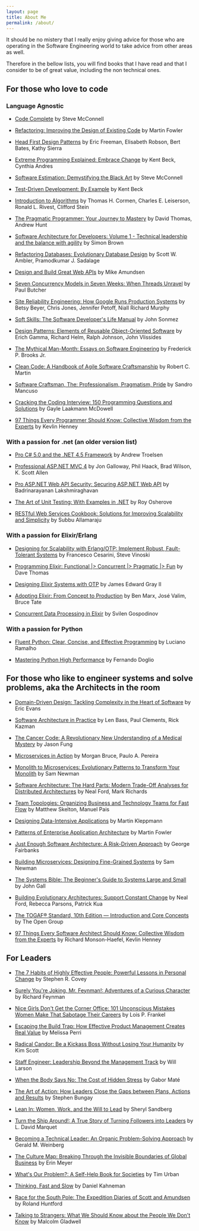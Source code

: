 ```yaml
---
layout: page
title: About Me
permalink: /about/
---
```


It should be no mistery that I really enjoy giving advice for those who are operating in the Software Engineering world to take advice from other areas as well.

Therefore in the bellow lists, you will find books that I have read and that I consider to be of great value, including the non technical ones.

## For those who love to code 

### Language Agnostic

- [Code Complete](https://www.goodreads.com/book/show/4845.Code_Complete) by Steve McConnell

- [Refactoring: Improving the Design of Existing Code](https://www.goodreads.com/book/show/44936.Refactoring) by Martin Fowler

- [Head First Design Patterns](https://www.goodreads.com/book/show/58128.Head_First_Design_Patterns) by Eric Freeman, Elisabeth Robson, Bert Bates, Kathy Sierra

- [Extreme Programming Explained: Embrace Change](https://www.goodreads.com/book/show/67833.Extreme_Programming_Explained) by Kent Beck, Cynthia Andres

- [Software Estimation: Demystifying the Black Art](https://www.goodreads.com/book/show/93891.Software_Estimation) by Steve McConnell

- [Test-Driven Development: By Example](https://www.goodreads.com/book/show/387190.Test_Driven_Development) by Kent Beck

- [Introduction to Algorithms](https://www.goodreads.com/book/show/108986.Introduction_to_Algorithms) by Thomas H. Cormen, Charles E. Leiserson, Ronald L. Rivest, Clifford Stein

- [The Pragmatic Programmer: Your Journey to Mastery](https://www.goodreads.com/book/show/52715562-the-pragmatic-programmer) by David Thomas, Andrew Hunt

- [Software Architecture for Developers: Volume 1 - Technical leadership and the balance with agility](https://www.goodreads.com/book/show/33221518-software-architecture-for-developers) by Simon Brown

- [Refactoring Databases: Evolutionary Database Design](https://www.goodreads.com/book/show/161302.Refactoring_Databases) by Scott W. Ambler, Pramodkumar J. Sadalage

- [Design and Build Great Web APIs](https://www.goodreads.com/book/show/45416219-design-and-build-great-web-apis) by Mike Amundsen

- [Seven Concurrency Models in Seven Weeks: When Threads Unravel](https://www.goodreads.com/book/show/18467564-seven-concurrency-models-in-seven-weeks) by Paul Butcher

- [Site Reliability Engineering: How Google Runs Production Systems](https://www.goodreads.com/book/show/27968891-site-reliability-engineering) by Betsy Beyer, Chris Jones, Jennifer Petoff, Niall Richard Murphy

- [Soft Skills: The Software Developer's Life Manual](https://www.goodreads.com/book/show/23232941-soft-skills) by John Sonmez

- [Design Patterns: Elements of Reusable Object-Oriented Software](https://www.goodreads.com/book/show/85009.Design_Patterns) by Erich Gamma, Richard Helm, Ralph Johnson, John Vlissides

- [The Mythical Man-Month: Essays on Software Engineering](https://www.goodreads.com/book/show/13629.The_Mythical_Man_Month) by Frederick P. Brooks Jr.

- [Clean Code: A Handbook of Agile Software Craftsmanship](https://www.goodreads.com/book/show/3735293-clean-code) by Robert C. Martin

- [Software Craftsman, The: Professionalism, Pragmatism, Pride](https://www.goodreads.com/book/show/23215733-software-craftsman-the) by Sandro Mancuso

- [Cracking the Coding Interview: 150 Programming Questions and Solutions](https://www.goodreads.com/book/show/12544648-cracking-the-coding-interview) by Gayle Laakmann McDowell

- [97 Things Every Programmer Should Know: Collective Wisdom from the Experts](https://www.goodreads.com/book/show/7003902-97-things-every-programmer-should-know) by Kevlin Henney

### With a passion for .net (an older version list)

- [Pro C# 5.0 and the .NET 4.5 Framework](https://www.goodreads.com/book/show/14975253-pro-c-5-0-and-the-net-4-5-framework) by Andrew Troelsen

- [Professional ASP.NET MVC 4](https://www.goodreads.com/book/show/13838958-professional-asp-net-mvc-4) by Jon Galloway, Phil Haack, Brad Wilson, K. Scott Allen

- [Pro ASP.NET Web API Security: Securing ASP.NET Web API](https://www.goodreads.com/book/show/17197687-pro-asp-net-web-api-security) by Badrinarayanan Lakshmiraghavan

- [The Art of Unit Testing: With Examples in .NET](https://www.goodreads.com/book/show/6487349-the-art-of-unit-testing) by Roy Osherove

- [RESTful Web Services Cookbook: Solutions for Improving Scalability and Simplicity](https://www.goodreads.com/book/show/7533499-restful-web-services-cookbook) by Subbu Allamaraju


### With a passion for Elixir/Erlang

- [Designing for Scalability with Erlang/OTP: Implement Robust, Fault-Tolerant Systems](https://www.goodreads.com/book/show/18324312-designing-for-scalability-with-erlang-otp) by Francesco Cesarini, Steve Vinoski

- [Programming Elixir: Functional |> Concurrent |> Pragmatic |> Fun](https://www.goodreads.com/book/show/17971957-programming-elixir) by Dave Thomas

- [Designing Elixir Systems with OTP](https://www.goodreads.com/book/show/45159167-designing-elixir-systems-with-otp) by James Edward Gray II

- [Adopting Elixir: From Concept to Production](https://www.goodreads.com/book/show/35492204-adopting-elixir) by Ben Marx, José Valim, Bruce Tate

- [Concurrent Data Processing in Elixir](https://www.goodreads.com/book/show/56991925-concurrent-data-processing-in-elixir) by Svilen Gospodinov

### With a passion for Python

- [Fluent Python: Clear, Concise, and Effective Programming](https://www.goodreads.com/book/show/22800567-fluent-python) by Luciano Ramalho

- [Mastering Python High Performance](https://www.goodreads.com/book/show/26781635-mastering-python-high-performance) by Fernando Doglio


## For those who like to engineer systems and solve problems, aka the Architects in the room

- [Domain-Driven Design: Tackling Complexity in the Heart of Software](https://www.goodreads.com/book/show/179133.Domain_Driven_Design) by Eric Evans

- [Software Architecture in Practice](https://www.goodreads.com/book/show/70143.Software_Architecture_in_Practice) by Len Bass, Paul Clements, Rick Kazman

- [The Cancer Code: A Revolutionary New Understanding of a Medical Mystery](https://www.goodreads.com/book/show/53178264-the-cancer-code) by Jason Fung

- [Microservices in Action](https://www.goodreads.com/book/show/36579817-microservices-in-action) by Morgan Bruce, Paulo A. Pereira

- [Monolith to Microservices: Evolutionary Patterns to Transform Your Monolith](https://www.goodreads.com/book/show/44144499-monolith-to-microservices) by Sam Newman

- [Software Architecture: The Hard Parts: Modern Trade-Off Analyses for Distributed Architectures](https://www.goodreads.com/book/show/58153482-software-architecture) by Neal Ford, Mark Richards

- [Team Topologies: Organizing Business and Technology Teams for Fast Flow](https://www.goodreads.com/book/show/44135420-team-topologies) by Matthew Skelton, Manuel Pais

- [Designing Data-Intensive Applications](https://www.goodreads.com/book/show/23463279-designing-data-intensive-applications) by Martin Kleppmann

- [Patterns of Enterprise Application Architecture](https://www.goodreads.com/book/show/70156.Patterns_of_Enterprise_Application_Architecture) by Martin Fowler

- [Just Enough Software Architecture: A Risk-Driven Approach](https://www.goodreads.com/book/show/9005772-just-enough-software-architecture) by George Fairbanks

- [Building Microservices: Designing Fine-Grained Systems](https://www.goodreads.com/book/show/22512931-building-microservices) by Sam Newman

- [The Systems Bible: The Beginner's Guide to Systems Large and Small](https://www.goodreads.com/book/show/583785.The_Systems_Bible) by John Gall

- [Building Evolutionary Architectures: Support Constant Change](https://www.goodreads.com/book/show/35755822-building-evolutionary-architectures) by Neal Ford, Rebecca Parsons, Patrick Kua

- [The TOGAF® Standard, 10th Edition — Introduction and Core Concepts](https://www.goodreads.com/book/show/61226777-the-togaf-standard-10th-edition-introduction-and-core-concepts) by The Open Group

- [97 Things Every Software Architect Should Know: Collective Wisdom from the Experts](https://www.goodreads.com/book/show/6621178-97-things-every-software-architect-should-know) by Richard Monson-Haefel, Kevlin Henney 

## For Leaders

- [The 7 Habits of Highly Effective People: Powerful Lessons in Personal Change](https://www.goodreads.com/book/show/36072.The_7_Habits_of_Highly_Effective_People) by Stephen R. Covey

- [Surely You're Joking, Mr. Feynman!: Adventures of a Curious Character](https://www.goodreads.com/book/show/5544.Surely_You_re_Joking_Mr_Feynman_) by Richard Feynman

- [Nice Girls Don't Get the Corner Office: 101 Unconscious Mistakes Women Make That Sabotage Their Careers](https://www.goodreads.com/book/show/97641.Nice_Girls_Don_t_Get_the_Corner_Office) by Lois P. Frankel

- [Escaping the Build Trap: How Effective Product Management Creates Real Value](https://www.goodreads.com/book/show/42611483-escaping-the-build-trap) by Melissa Perri

- [Radical Candor: Be a Kickass Boss Without Losing Your Humanity](https://www.goodreads.com/book/show/29939161-radical-candor) by Kim Scott

- [Staff Engineer: Leadership Beyond the Management Track](https://www.goodreads.com/book/show/56481725-staff-engineer) by Will Larson

- [When the Body Says No: The Cost of Hidden Stress](https://www.goodreads.com/book/show/450534.When_the_Body_Says_No) by Gabor Maté

- [The Art of Action: How Leaders Close the Gaps between Plans, Actions and Results](https://www.goodreads.com/book/show/9973202-the-art-of-action) by Stephen Bungay

- [Lean In: Women, Work, and the Will to Lead](https://www.goodreads.com/book/show/16071764-lean-in) by Sheryl Sandberg

- [Turn the Ship Around!: A True Story of Turning Followers into Leaders](https://www.goodreads.com/book/show/16158601-turn-the-ship-around) by L. David Marquet

- [Becoming a Technical Leader: An Organic Problem-Solving Approach](https://www.goodreads.com/book/show/714344.Becoming_a_Technical_Leader) by Gerald M. Weinberg

- [The Culture Map: Breaking Through the Invisible Boundaries of Global Business](https://www.goodreads.com/book/show/22085568-the-culture-map) by Erin Meyer

- [What's Our Problem?: A Self-Help Book for Societies](https://www.goodreads.com/book/show/102146148-what-s-our-problem) by Tim Urban

- [Thinking, Fast and Slow](https://www.goodreads.com/book/show/11468377-thinking-fast-and-slow) by Daniel Kahneman

- [Race for the South Pole: The Expedition Diaries of Scott and Amundsen](https://www.goodreads.com/book/show/8637511-race-for-the-south-pole) by Roland Huntford

- [Talking to Strangers: What We Should Know about the People We Don't Know]( ) by Malcolm Gladwell







